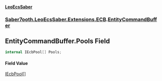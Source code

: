#### [LeoEcsSaber](index.md 'index')
### [Saber7ooth.LeoEcsSaber.Extensions.ECB](Saber7ooth.LeoEcsSaber.Extensions.ECB.md 'Saber7ooth.LeoEcsSaber.Extensions.ECB').[EntityCommandBuffer](EntityCommandBuffer.md 'Saber7ooth.LeoEcsSaber.Extensions.ECB.EntityCommandBuffer')

## EntityCommandBuffer.Pools Field

```csharp
internal IEcbPool[] Pools;
```

#### Field Value
[IEcbPool](IEcbPool.md 'Saber7ooth.LeoEcsSaber.Extensions.ECB.IEcbPool')[[]](https://docs.microsoft.com/en-us/dotnet/api/System.Array 'System.Array')